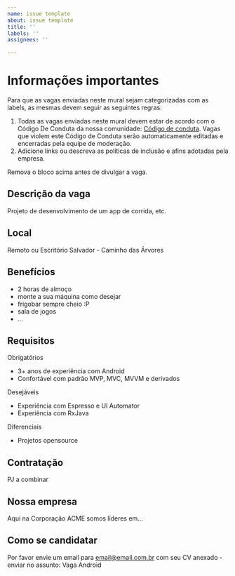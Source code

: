 ```yaml
---
name: issue template
about: issue template
title: ''
labels: ''
assignees: ''

---
```


# Informações importantes
Para que as vagas enviadas neste mural sejam categorizadas com as labels, as mesmas devem seguir as seguintes regras:
1. Todas as vagas enviadas neste mural devem estar de acordo com o Código De Conduta da nossa comunidade: [Código de conduta](https://github.com/joaldotavares/vagas-bahia/blob/master/docs/CODE_OF_CONDUCT.md). Vagas que violem este Código de Conduta serão automaticamente editadas e encerradas pela equipe de moderação.
2. Adicione links ou descreva as políticas de inclusão e afins adotadas pela empresa.

Remova o bloco acima antes de divulgar a vaga.

## Descrição da vaga

Projeto de desenvolvimento de um app de corrida, etc.

## Local

Remoto ou Escritório Salvador - Caminho das Árvores

## Benefícios

- 2 horas de almoço
- monte a sua máquina como desejar
- frigobar sempre cheio :P
- sala de jogos
- ...

## Requisitos

Obrigatórios
- 3+ anos de experiência com Android
- Confortável com padrão MVP, MVC, MVVM e derivados

Desejáveis
- Experiência com Espresso e UI Automator
- Experiência com RxJava

Diferenciais
- Projetos opensource

## Contratação

PJ a combinar

## Nossa empresa

Aqui na Corporação ACME somos líderes em...

## Como se candidatar

Por favor envie um email para email@email.com.br com seu CV anexado - enviar no assunto: Vaga Android
